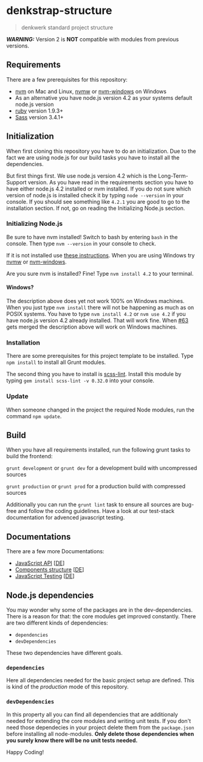 # denkstrap-structure

> denkwerk standard project structure

***WARNING:*** Version 2 is **NOT** compatible with modules from previous versions.

## Requirements

There are a few prerequisites for this repository:

- [nvm](https://github.com/creationix/nvm) on Mac and Linux, [nvmw](https://github.com/hakobera/nvmw) or [nvm-windows](https://github.com/coreybutler/nvm-windows) on Windows
- As an alternative you have node.js version 4.2 as your systems default node.js version
- [ruby](https://www.ruby-lang.org/de/) version 1.9.3+
- [Sass](http://sass-lang.com/) version 3.4.1+

## Initialization

When first cloning this repository you have to do an initialization. Due to the fact we are
using node.js for our build tasks you have to install all the dependencies.

But first things first. We use node.js version 4.2 which is the Long-Term-Support version. As
you have read in the requirements section you have to have either node.js 4.2 installed or nvm
installed. If you do not sure which version of node.js is installed check it by typing ```node --version```
in your console. If you should see something like ```4.2.1``` you are good to go to the installation
section. If not, go on reading the Initializing Node.js section.

### Initializing Node.js

Be sure to have nvm installed! Switch to bash by entering ```bash``` in the console.
Then type ```nvm --version``` in your console to check.

If it is not installed use [these instructions](https://github.com/creationix/nvm#user-content-install-script). When you are using Windows try [nvmw](https://github.com/hakobera/nvmw) or [nvm-windows](https://github.com/coreybutler/nvm-windows).

Are you sure nvm is installed? Fine! Type ```nvm install 4.2``` to your terminal.

#### Windows?

The description above does yet not work 100% on Windows machines. When you just type ```nvm install```
there will not be happening as much as on POSIX systems. You have to type ```nvm install 4.2``` or
```nvm use 4.2``` if you have node.js version 4.2 already installed. That will work fine. When
[#63](https://github.com/hakobera/nvmw/pull/63) gets merged the description above will work on Windows machines.

### Installation

There are some prerequisites for this project template to be installed. Type ```npm install``` to
install all Grunt modules.

The second thing you have to install is [scss-lint](https://github.com/brigade/scss-lint). Install
this module by typing ```gem install scss-lint -v 0.32.0``` into your console.

### Update

When someone changed in the project the required Node modules, run the command ```npm update```.

## Build

When you have all requirements installed, run the following grunt tasks to build the frontend:

`grunt development` or `grunt dev` for a development build with uncompressed sources

`grunt production` or `grunt prod` for a production build with compressed sources

Additionally you can run the `grunt lint` task to ensure all sources are bug-free and follow the coding guidelines. Have a look at our test-stack documentation for advenced javascript testing.

## Documentations

There are a few more Documentations:
- [JavaScript API](docs/javascript_en.md) [[DE](docs/javascript.md)]
- [Components structure](docs/components.md) [[DE](docs/komponenten.md)]
- [JavaScript Testing](docs/javascript-testing_en.md) [[DE](docs/javascript-testing.md)]

## Node.js dependencies

You may wonder why some of the packages are in the dev-dependencies. There is a reason for that: the core modules get improved constantly. There are two different kinds of dependencies:

- `dependencies`
- `devDependencies`

These two dependencies have different goals.

### `dependencies`

Here all dependencies needed for the basic project setup are defined. This is kind of the _production_ mode of this repository.

### `devDependencies`

In this property all you can find all dependencies that are additionaly needed for extending the core modules and writing unit tests. If you don't need those dependecies in your project delete them from the `package.json` before installing all node-modules. __Only delete those dependencies when you surely know there will be no unit tests needed.__

Happy Coding!
